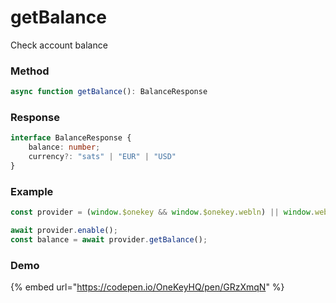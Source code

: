 # getBalance

Check account balance

### Method

```typescript
async function getBalance(): BalanceResponse
```

### Response

```typescript
interface BalanceResponse {
    balance: number;
    currency?: "sats" | "EUR" | "USD"
}
```

### Example

```typescript
const provider = (window.$onekey && window.$onekey.webln) || window.webln;

await provider.enable();
const balance = await provider.getBalance();
```

### Demo

{% embed url="https://codepen.io/OneKeyHQ/pen/GRzXmqN" %}
